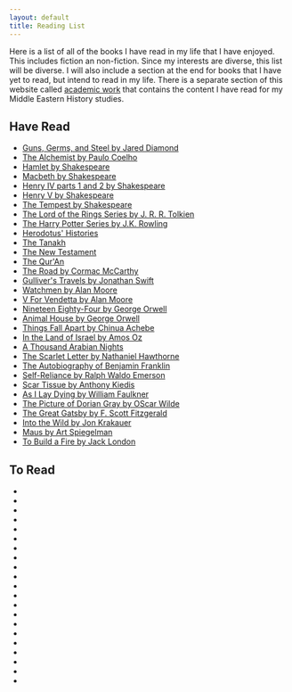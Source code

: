 ```yaml
---
layout: default
title: Reading List
---
```

Here is a list of all of the books I have read in my life that I have enjoyed. This includes fiction an non-fiction. Since my interests are diverse, this list will be diverse. I will also include a section at the end for books that I have yet to read, but intend to read in my life. There is a separate section of this website called [academic work](/academic_work) that contains the content I have read for my Middle Eastern History studies.
## Have Read
* [Guns, Germs, and Steel by Jared Diamond](https://en.wikipedia.org/wiki/Guns,_Germs,_and_Steel)
* [The Alchemist by Paulo Coelho](https://en.wikipedia.org/wiki/The_Alchemist_(novel))
* [Hamlet by Shakespeare](https://en.wikipedia.org/wiki/Hamlet)
* [Macbeth by Shakespeare](https://en.wikipedia.org/wiki/Macbeth)
* [Henry IV parts 1 and 2 by Shakespeare](https://en.wikipedia.org/wiki/Henry_IV,_Part_1)
* [Henry V by Shakespeare](https://en.wikipedia.org/wiki/Henry_V_(play))
* [The Tempest by Shakespeare](https://en.wikipedia.org/wiki/The_Tempest)
* [The Lord of the Rings Series by J. R. R. Tolkien](https://en.wikipedia.org/wiki/The_Lord_of_the_Rings)
* [The Harry Potter Series by J.K. Rowling](https://en.wikipedia.org/wiki/Harry_Potter)
* [Herodotus' Histories](https://en.wikipedia.org/wiki/Histories_(Herodotus))
* [The Tanakh](https://en.wikipedia.org/wiki/Tanakh)
* [The New Testament]()
* [The Qur'An]()
* [The Road by Cormac McCarthy](https://en.wikipedia.org/wiki/The_Road)
* [Gulliver's Travels by Jonathan Swift](https://en.wikipedia.org/wiki/Gulliver's_Travels)
* [Watchmen by Alan Moore](https://en.wikipedia.org/wiki/Watchmen)
* [V For Vendetta by Alan Moore](https://en.wikipedia.org/wiki/V_for_Vendetta)
* [Nineteen Eighty-Four by George Orwell](https://en.wikipedia.org/wiki/Nineteen_Eighty-Four)
* [Animal House by George Orwell](https://en.wikipedia.org/wiki/Animal_Farm)
* [Things Fall Apart by Chinua Achebe](https://en.wikipedia.org/wiki/Things_Fall_Apart)
* [In the Land of Israel by Amos Oz](https://www.amazon.com/Land-Israel-Harvest-Translation/dp/0156481146)
* [A Thousand Arabian Nights](https://en.wikipedia.org/wiki/One_Thousand_and_One_Nights)
* [The Scarlet Letter by Nathaniel Hawthorne](https://en.wikipedia.org/wiki/One_Thousand_and_One_Nights)
* [The Autobiography of Benjamin Franklin](https://en.wikipedia.org/wiki/The_Autobiography_of_Benjamin_Franklin)
* [Self-Reliance by Ralph Waldo Emerson](https://en.wikipedia.org/wiki/Self-Reliance)
* [Scar Tissue by Anthony Kiedis](https://en.wikipedia.org/wiki/Scar_Tissue_(book))
* [As I Lay Dying by William Faulkner](https://en.wikipedia.org/wiki/As_I_Lay_Dying)
* [The Picture of Dorian Gray by OScar Wilde](https://en.wikipedia.org/wiki/The_Picture_of_Dorian_Gray)
* [The Great Gatsby by F. Scott Fitzgerald](https://en.wikipedia.org/wiki/The_Great_Gatsby)
* [Into the Wild by Jon Krakauer](https://en.wikipedia.org/wiki/Into_the_Wild_(book))
* [Maus by Art Spiegelman](https://en.wikipedia.org/wiki/Maus)
* [To Build a Fire by Jack London](https://en.wikipedia.org/wiki/To_Build_a_Fire)
## To Read
* []()
* []()
* []()
* []()
* []()
* []()
* []()
* []()
* []()
* []()
* []()
* []()
* []()
* []()
* []()
* []()
* []()
* []()
* []()
* []()
* []()

